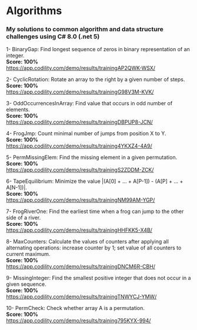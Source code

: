 # Algorithms

### My solutions to common algorithm and data structure challenges using C# 8.0 (.net 5)

1- BinaryGap: Find longest sequence of zeros in binary representation of an integer.  
   **Score: 100%**  
   https://app.codility.com/demo/results/trainingAP2QWK-WSX/  

2- CyclicRotation: Rotate an array to the right by a given number of steps.  
   **Score: 100%**  
   https://app.codility.com/demo/results/trainingG98V3M-KVK/  

3- OddOccurrencesInArray: Find value that occurs in odd number of elements.  
   **Score: 100%**  
   https://app.codility.com/demo/results/trainingDBPUP8-JCN/  

4- FrogJmp: Count minimal number of jumps from position X to Y.  
   **Score: 100%**  
   https://app.codility.com/demo/results/training4YKXZ4-4A9/  

5- PermMissingElem: Find the missing element in a given permutation.  
   **Score: 100%**  
   https://app.codility.com/demo/results/trainingS2ZDDM-ZCK/  


6- TapeEquilibrium: Minimize the value |(A[0] + ... + A[P-1]) - (A[P] + ... + A[N-1])|.  
   **Score: 100%**  
  https://app.codility.com/demo/results/trainingNM99AM-YGP/

7- FrogRiverOne: Find the earliest time when a frog can jump to the other side of a river.  
   **Score: 100%**  
  https://app.codility.com/demo/results/trainingHHFKK5-X4B/  

8- MaxCounters: Calculate the values of counters after applying all alternating operations: increase counter by 1; set value of all counters to current maximum.  
   **Score: 100%**  
  https://app.codility.com/demo/results/trainingDNCM6R-CBH/

9- MissingInteger: Find the smallest positive integer that does not occur in a given sequence.  
   **Score: 100%**  
  https://app.codility.com/demo/results/trainingTNWYCJ-YMW/  

10- PermCheck: Check whether array A is a permutation.  
**Score: 100%**  
https://app.codility.com/demo/results/training795KYX-994/  

